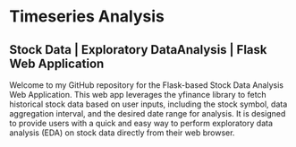 # Timeseries Analysis
## Stock Data | Exploratory DataAnalysis | Flask Web Application

Welcome to my GitHub repository for the Flask-based Stock Data Analysis Web Application. This web app leverages the yfinance library to fetch historical stock data based on user inputs, including the stock symbol, data aggregation interval, and the desired date range for analysis. It is designed to provide users with a quick and easy way to perform exploratory data analysis (EDA) on stock data directly from their web browser.
